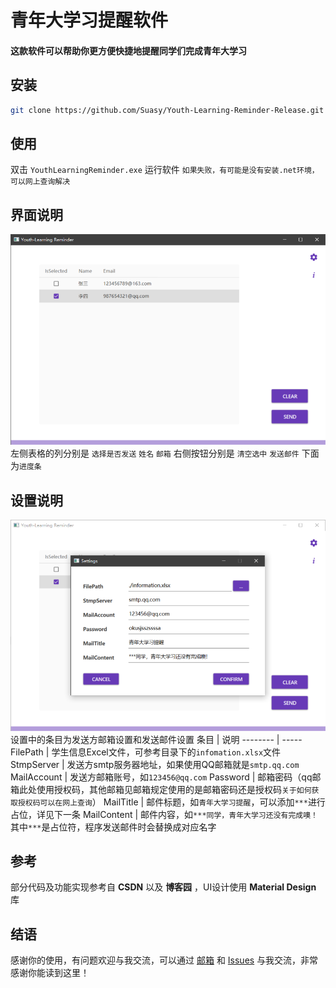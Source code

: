 # 青年大学习提醒软件
#### 这款软件可以帮助你更方便快捷地提醒同学们完成青年大学习
## 安装
```bash
git clone https://github.com/Suasy/Youth-Learning-Reminder-Release.git
```
## 使用
双击 `YouthLearningReminder.exe` 运行软件
`如果失败，有可能是没有安装.net环境，可以网上查询解决`

## 界面说明
![成功打开后界面](main.png)
左侧表格的列分别是 `选择是否发送` `姓名` `邮箱` 
右侧按钮分别是 `清空选中` `发送邮件`
下面为`进度条`
## 设置说明
![设置界面](settings.png)
设置中的条目为发送方邮箱设置和发送邮件设置
条目     | 说明
-------- | -----
FilePath  | 学生信息Excel文件，可参考目录下的`infomation.xlsx`文件 
StmpServer  | 发送方smtp服务器地址，如果使用QQ邮箱就是`smtp.qq.com`
MailAccount  | 发送方邮箱账号，如`123456@qq.com`
Password  | 邮箱密码（qq邮箱此处使用授权码，其他邮箱见邮箱规定使用的是邮箱密码还是授权码`关于如何获取授权码可以在网上查询`）
MailTitle  | 邮件标题，如`青年大学习提醒`，可以添加`***`进行占位，详见下一条
MailContent  | 邮件内容，如`***同学，青年大学习还没有完成噢！`其中`***`是占位符，程序发送邮件时会替换成对应名字
## 参考
部分代码及功能实现参考自 **CSDN** 以及 **博客园** ，UI设计使用 **Material Design** 库
## 结语
感谢你的使用，有问题欢迎与我交流，可以通过 [邮箱](mailto:1348184164@qq.com)  和 [Issues](https://github.com/Suasy/Youth-Learning-Reminder-Release/issues) 与我交流，非常感谢你能读到这里！